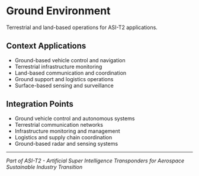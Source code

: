# Ground Environment

Terrestrial and land-based operations for ASI-T2 applications.

## Context Applications

- Ground-based vehicle control and navigation
- Terrestrial infrastructure monitoring
- Land-based communication and coordination
- Ground support and logistics operations
- Surface-based sensing and surveillance

## Integration Points

- Ground vehicle control and autonomous systems
- Terrestrial communication networks
- Infrastructure monitoring and management
- Logistics and supply chain coordination
- Ground-based radar and sensing systems

---

*Part of ASI-T2 - Artificial Super Intelligence Transponders for Aerospace Sustainable Industry Transition*
